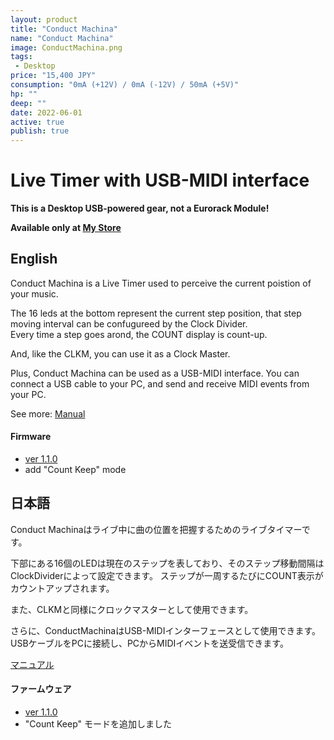 ```yaml
---
layout: product
title: "Conduct Machina"
name: "Conduct Machina"
image: ConductMachina.png
tags:
 - Desktop
price: "15,400 JPY"
consumption: "0mA (+12V) / 0mA (-12V) / 50mA (+5V)"
hp: ""
deep: ""
date: 2022-06-01
active: true
publish: true
---
```


# Live Timer with USB-MIDI interface

**This is a Desktop USB-powered gear, not a Eurorack Module!**

**Available only at [My Store](https://centrevillage.stores.jp/)**

## English

Conduct Machina is a Live Timer used to perceive the current poistion of your music.

The 16 leds at the bottom represent the current step position, that step moving interval can be confugureed by the Clock Divider.  
Every time a step goes arond, the COUNT display is count-up.

And, like the CLKM, you can use it as a Clock Master.

Plus, Conduct Machina can be used as a USB-MIDI interface.
You can connect a USB cable to your PC, and send and receive MIDI events from your PC. 

See more: [Manual](https://docs.google.com/document/d/1mlTbwNfg7hLZM1YDSkGpcfNRcksuVSPyTuFNqcCIaR0/edit?usp=sharing)

#### Firmware
- [ver 1.1.0](https://drive.google.com/file/d/1ijJ_QovfP9kSq0Mlcm02H4tKiBSxH3T0/view?usp=sharing)
 - add "Count Keep" mode

## 日本語

Conduct Machinaはライブ中に曲の位置を把握するためのライブタイマーです。

下部にある16個のLEDは現在のステップを表しており、そのステップ移動間隔はClockDividerによって設定できます。
ステップが一周するたびにCOUNT表示がカウントアップされます。

また、CLKMと同様にクロックマスターとして使用できます。

さらに、ConductMachinaはUSB-MIDIインターフェースとして使用できます。
USBケーブルをPCに接続し、PCからMIDIイベントを送受信できます。

[マニュアル](https://docs.google.com/document/d/1NMRezdAvz6DOdN9Zc1Lk_IAubUdLLQQ0mxJQGFawg14/edit?usp=sharing)

#### ファームウェア
- [ver 1.1.0](https://drive.google.com/file/d/1ijJ_QovfP9kSq0Mlcm02H4tKiBSxH3T0/view?usp=sharing)
 - "Count Keep" モードを追加しました
